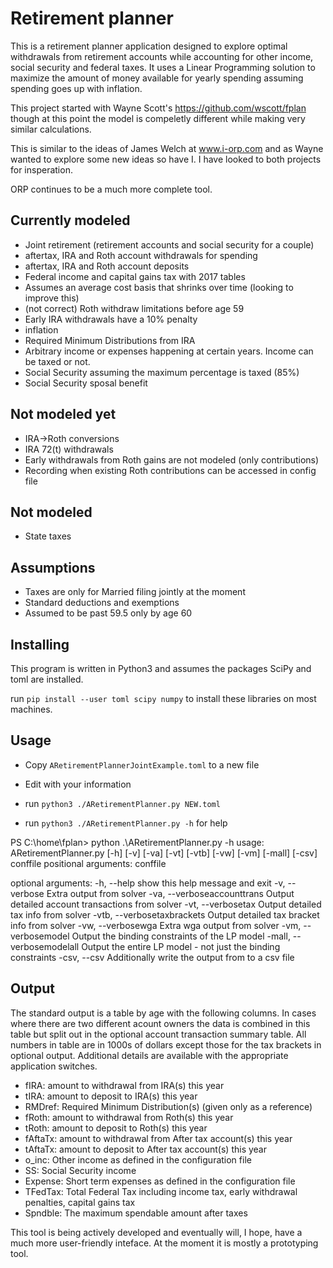 # Retirement planner

This is a retirement planner application designed to explore
optimal withdrawals from retirement accounts while accounting for
other income, social security and federal taxes. It uses a Linear
Programming solution to maximize the amount of money available
for yearly spending assuming spending goes up with inflation.

This project started with Wayne Scott's https://github.com/wscott/fplan 
though at this point the model is compeletly different while making 
very similar calculations. 

This is similar to the ideas of James Welch at www.i-orp.com and as Wayne
wanted to explore some new ideas so have I. I have looked to both projects
for insperation. 

ORP continues to be a much more complete tool. 

## Currently modeled

* Joint retirement (retirement accounts and social security for a couple)
* aftertax, IRA and Roth account withdrawals for spending
* aftertax, IRA and Roth account deposits 
* Federal income and capital gains tax with 2017 tables
* Assumes an average cost basis that shrinks over time (looking to improve this)
* (not correct) Roth withdraw limitations before age 59
* Early IRA withdrawals have a 10% penalty
* inflation
* Required Minimum Distributions from IRA
* Arbitrary income or expenses happening at certain years. Income can
  be taxed or not.  
* Social Security assuming the maximum percentage is taxed (85%)
* Social Security sposal benefit

## Not modeled yet

* IRA->Roth conversions
* IRA 72(t) withdrawals
* Early withdrawals from Roth gains are not modeled (only contributions)
* Recording when existing Roth contributions can be accessed in config file

## Not modeled

* State taxes

## Assumptions

* Taxes are only for Married filing jointly at the moment
* Standard deductions and exemptions 
* Assumed to be past 59.5 only by age 60

## Installing

This program is written in Python3 and assumes the packages SciPy and
toml are installed.

run `pip install --user toml scipy numpy` to install these libraries
on most machines.

## Usage

* Copy `ARetirementPlannerJointExample.toml` to a new file
* Edit with your information
* run `python3 ./ARetirementPlanner.py NEW.toml`


* run `python3 ./ARetirementPlanner.py -h` for help

PS C:\home\fplan> python .\ARetirementPlanner.py -h
usage: ARetirementPlanner.py [-h] [-v] [-va] [-vt] [-vtb] [-vw] [-vm] [-mall]
                             [-csv]
                             conffile
positional arguments:
  conffile

optional arguments:
  -h, --help            show this help message and exit
  -v, --verbose         Extra output from solver
  -va, --verboseaccounttrans
                        Output detailed account transactions from solver
  -vt, --verbosetax     Output detailed tax info from solver
  -vtb, --verbosetaxbrackets
                        Output detailed tax bracket info from solver
  -vw, --verbosewga     Extra wga output from solver
  -vm, --verbosemodel   Output the binding constraints of the LP model
  -mall, --verbosemodelall
                        Output the entire LP model - not just the binding
                        constraints
  -csv, --csv           Additionally write the output from to a csv file

## Output

The standard output is a table by age with the following columns. In cases 
where there are two different acount owners the data is combined in this 
table but split out in the optional account transaction summary table. All 
numbers in table are in 1000s of dollars except those for the tax brackets 
in optional output. Additional details are available with the appropriate 
application switches.

* fIRA: amount to withdrawal from IRA(s) this year
* tIRA: amount to deposit to IRA(s) this year
* RMDref: Required Minimum Distribution(s) (given only as a reference)
* fRoth: amount to withdrawal from Roth(s) this year
* tRoth: amount to deposit to Roth(s) this year
* fAftaTx: amount to withdrawal from After tax account(s) this year
* tAftaTx: amount to deposit to After tax account(s) this year
* o_inc: Other income as defined in the configuration file
* SS: Social Security income
* Expense: Short term expenses as defined in the configuration file
* TFedTax: Total Federal Tax including income tax, early withdrawal penalties, capital gains tax
* Spndble: The maximum spendable amount after taxes


This tool is being actively developed and eventually will, I hope, 
have a much more user-friendly inteface. At the moment it is mostly
a prototyping tool. 

